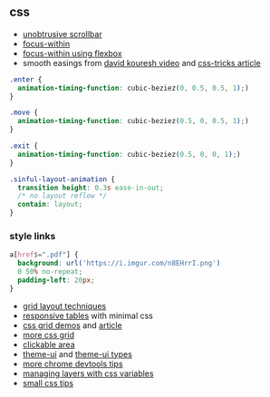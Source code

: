 ## css

- [unobtrusive scrollbar](https://codepen.io/zachleat/pen/oNvprpX)
- [focus-within](https://developer.mozilla.org/en-US/docs/Web/CSS/:focus-within)
- [focus-within using flexbox](https://stackoverflow.com/questions/21154616/on-input-focus-change-color-of-label-how)
- smooth easings from [david kouresh video](https://www.youtube.com/watch?v=zVbLR7rI8ZU) and [css-tricks article](https://css-tricks.com/animating-layouts-with-the-flip-technique/)
```css
.enter {
  animation-timing-function: cubic-beziez(0, 0.5, 0.5, 1);)
}

.move {
  animation-timing-function: cubic-beziez(0.5, 0, 0.5, 1);)
}

.exit {
  animation-timing-function: cubic-beziez(0.5, 0, 0, 1);)
}
```

```css
.sinful-layout-animation {
  transition height: 0.3s ease-in-out;
  /* no layout reflow */
  contain: layout;
}
```

### style links

```css
a[href$=".pdf"] {
  background: url('https://i.imgur.com/n8EHrrI.png')
  0 50% no-repeat;
  padding-left: 20px;
}
```

- [grid layout techniques](https://www.youtube.com/watch?v=KOvGeFUHAC0)
- [responsive tables](https://uglyduck.ca/responsive-tables/) with minimal css
- [css grid demos](https://tobireif.com/demos/grid/) and [article](https://tobireif.com/posts/layout_fun_with_css_grid/)
- [more css grid](https://www.freecodecamp.org/news/css-grid-changes-how-we-can-think-about-structuring-our-content/?ref=heydesigner)
- [clickable area](https://ishadeed.com/article/clickable-area/)
- [theme-ui](https://theme-ui.com/) and [theme-ui types](https://github.com/DefinitelyTyped/DefinitelyTyped/blob/master/types/theme-ui/index.d.ts)
- [more chrome devtools tips](https://dev.to/lpellis/things-you-may-not-know-about-chrome-devtools-53k6)
- [managing layers with css variables](https://dev.to/seibmacdaniel/an-incredibly-easy-way-to-manage-layers-in-scss-42c1)
- [small css tips](https://dev.to/seibmacdaniel/3-easy-to-apply-css-improvements-that-you-can-use-in-your-project-right-now-208e)
